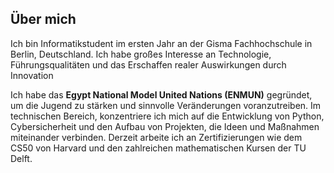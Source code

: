## Über mich
Ich bin Informatikstudent im ersten Jahr an der Gisma Fachhochschule in Berlin, Deutschland. Ich habe großes Interesse an Technologie, Führungsqualitäten und das Erschaffen realer Auswirkungen durch Innovation

Ich habe das **Egypt National Model United Nations (ENMUN)** gegründet, um die Jugend zu stärken und sinnvolle Veränderungen voranzutreiben. Im technischen Bereich, konzentriere ich mich auf die Entwicklung von Python, Cybersicherheit und den Aufbau von Projekten, die Ideen und Maßnahmen miteinander verbinden. Derzeit arbeite ich an Zertifizierungen wie dem CS50 von Harvard und den zahlreichen mathematischen Kursen der TU Delft.
